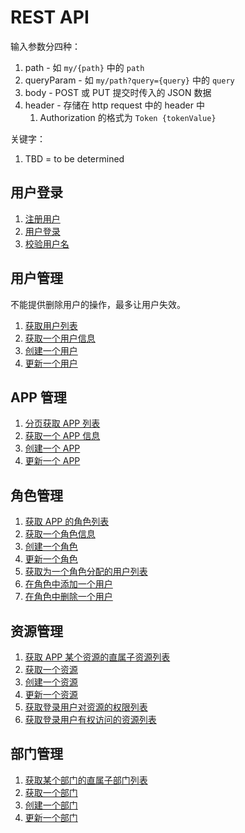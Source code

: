 # REST API

输入参数分四种：

1. path - 如 `my/{path}` 中的 `path`
2. queryParam - 如 `my/path?query={query}` 中的 `query`
3. body - POST 或 PUT 提交时传入的 JSON 数据
4. header - 存储在 http request 中的 header 中
   1. Authorization 的格式为 `Token {tokenValue}`

关键字：

1. TBD = to be determined

## 用户登录

1. [注册用户](./user/register.md)
2. [用户登录](./user/login.md)
3. [校验用户名](./user/check-username.md)

## 用户管理

不能提供删除用户的操作，最多让用户失效。

1. [获取用户列表](./users/list-users.md)
2. [获取一个用户信息](./users/get-a-user.md)
3. [创建一个用户](./users/create-a-user.md)
4. [更新一个用户](./users/update-a-user.md)

## APP 管理

1. [分页获取 APP 列表](./apps/list-apps.md)
3. [获取一个 APP 信息](./apps/get-a-app.md)
4. [创建一个 APP](./apps/create-a-app.md)
5. [更新一个 APP](./apps/update-a-app.md)

## 角色管理

1. [获取 APP 的角色列表](./roles/list-role-roles.md)
2. [获取一个角色信息](./roles/get-a-role.md)
3. [创建一个角色](./roles/create-a-role.md)
4. [更新一个角色](./roles/update-a-role.md)
5. [获取为一个角色分配的用户列表](./roles/list-role-users.md)
6. [在角色中添加一个用户](./roles/add-user-to-role.md)
7. [在角色中删除一个用户](./roles/remove-user-from-role.md)

## 资源管理

1. [获取 APP 某个资源的直属子资源列表](./resources/list-app-child-resources.md)
2. [获取一个资源](./resources/get-a-resource.md)
3. [创建一个资源](./resources/create-a-resource.md)
4. [更新一个资源](./resources/update-a-resource.md)
5. [获取登录用户对资源的权限列表](./resources/list-user-resource-permissions.md)
6. [获取登录用户有权访问的资源列表](./resources/list-user-resources.md)

## 部门管理

1. [获取某个部门的直属子部门列表](./depts/list-child-depts.md)
2. [获取一个部门](./depts/get-a-dept.md)
3. [创建一个部门](./depts/create-a-dept.md)
4. [更新一个部门](./depts/update-a-dept.md)